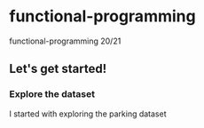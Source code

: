 # functional-programming
functional-programming 20/21

## Let's get started! 
### Explore the dataset
I started with exploring the parking dataset
